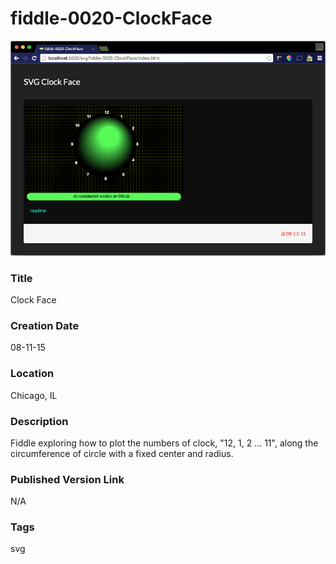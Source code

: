 fiddle-0020-ClockFace
======

![Screenshot](screenshot.png)


### Title

Clock Face


### Creation Date

08-11-15


### Location

Chicago, IL


### Description

Fiddle exploring how to plot the numbers of clock, "12, 1, 2 ... 11", along the circumference of circle with a fixed center and radius.


### Published Version Link

N/A


### Tags

svg

